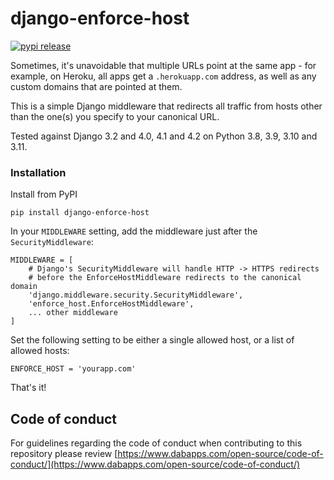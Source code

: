 django-enforce-host
===================

[![pypi release](https://img.shields.io/pypi/v/django-enforce-host.svg)](https://pypi.python.org/pypi/django-enforce-host)

Sometimes, it's unavoidable that multiple URLs point at the same app - for example, on Heroku, all apps get a `.herokuapp.com` address, as well as any custom domains that are pointed at them.

This is a simple Django middleware that redirects all traffic from hosts other than the one(s) you specify to your canonical URL.

Tested against Django 3.2 and 4.0, 4.1 and 4.2 on Python 3.8, 3.9, 3.10 and 3.11.

### Installation

Install from PyPI

    pip install django-enforce-host

In your `MIDDLEWARE` setting, add the middleware just after the `SecurityMiddleware`:

    MIDDLEWARE = [
        # Django's SecurityMiddleware will handle HTTP -> HTTPS redirects
        # before the EnforceHostMiddleware redirects to the canonical domain
        'django.middleware.security.SecurityMiddleware',
        'enforce_host.EnforceHostMiddleware',
        ... other middleware
    ]

Set the following setting to be either a single allowed host, or a list of allowed hosts:

    ENFORCE_HOST = 'yourapp.com'

That's it!

## Code of conduct

For guidelines regarding the code of conduct when contributing to this repository please review [https://www.dabapps.com/open-source/code-of-conduct/](https://www.dabapps.com/open-source/code-of-conduct/)

